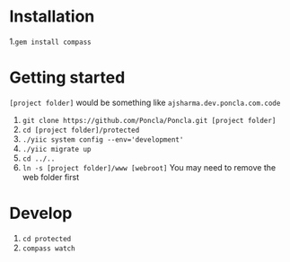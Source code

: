 # Installation
1.`gem install compass`

# Getting started
`[project folder]` would be something like `ajsharma.dev.poncla.com.code`
1. `git clone https://github.com/Poncla/Poncla.git [project folder]`
2. `cd [project folder]/protected`
3. `./yiic system config --env='development'`
4. `./yiic migrate up`
5. `cd ../..`
7. `ln -s [project folder]/www [webroot]` You may need to remove the web folder first

# Develop
1. `cd protected`
2. `compass watch`